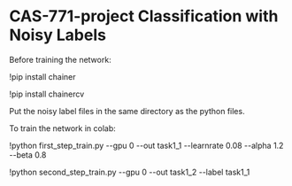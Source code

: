 # CAS-771-project Classification with Noisy Labels

Before training the network:

!pip install chainer

!pip install chainercv

Put the noisy label files in the same directory as the python files.

To train the network in colab:

!python first_step_train.py --gpu 0 --out task1_1 --learnrate 0.08 --alpha 1.2 --beta 0.8

!python second_step_train.py --gpu 0 --out task1_2 --label task1_1
